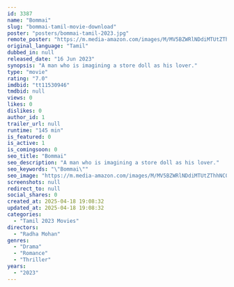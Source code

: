 ```yaml
---
id: 3387
name: "Bommai"
slug: "bommai-tamil-movie-download"
poster: "posters/bommai-tamil-2023.jpg"
remote_poster: "https://m.media-amazon.com/images/M/MV5BZWRlNDdiMTUtZThhNC00ODhhLTkzNGMtY2I4NjJlYTQyZmRlXkEyXkFqcGdeQXVyMTY1MzAyNjU4._V1_SX300.jpg"
original_language: "Tamil"
dubbed_in: null
released_date: "16 Jun 2023"
synopsis: "A man who is imagining a store doll as his lover."
type: "movie"
rating: "7.0"
imdbid: "tt11530946"
tmdbid: null
views: 0
likes: 0
dislikes: 0
author_id: 1
trailer_url: null
runtime: "145 min"
is_featured: 0
is_active: 1
is_comingsoon: 0
seo_title: "Bommai"
seo_description: "A man who is imagining a store doll as his lover."
seo_keywords: "\"Bommai\""
seo_image: "https://m.media-amazon.com/images/M/MV5BZWRlNDdiMTUtZThhNC00ODhhLTkzNGMtY2I4NjJlYTQyZmRlXkEyXkFqcGdeQXVyMTY1MzAyNjU4._V1_SX300.jpg"
screenshots: null
redirect_to: null
social_shares: 0
created_at: 2025-04-18 19:08:32
updated_at: 2025-04-18 19:08:32
categories:
  - "Tamil 2023 Movies"
directors:
  - "Radha Mohan"
genres:
  - "Drama"
  - "Romance"
  - "Thriller"
years:
  - "2023"
---
```

